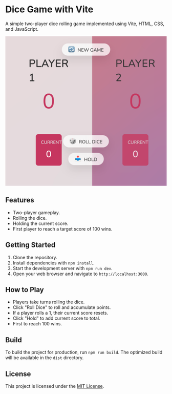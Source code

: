 # Dice Game with Vite

A simple two-player dice rolling game implemented using Vite, HTML, CSS, and JavaScript.

![Game Demo](public/demo.png)

## Features

- Two-player gameplay.
- Rolling the dice.
- Holding the current score.
- First player to reach a target score of 100 wins.

## Getting Started

1. Clone the repository.
2. Install dependencies with `npm install`.
3. Start the development server with `npm run dev`.
4. Open your web browser and navigate to `http://localhost:3000`.

## How to Play

- Players take turns rolling the dice.
- Click "Roll Dice" to roll and accumulate points.
- If a player rolls a 1, their current score resets.
- Click "Hold" to add current score to total.
- First to reach 100 wins.

## Build

To build the project for production, run `npm run build`. The optimized build will be available in the `dist` directory.


## License

This project is licensed under the [MIT License](LICENSE).
